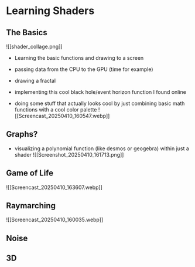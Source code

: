 # Learning Shaders
## The Basics
![[shader_collage.png]]
- Learning the basic functions and drawing to a screen
- passing data from the CPU to the GPU (time for example)
- drawing a fractal 
- implementing this cool black hole/event horizon function I found online 

- doing some stuff that actually looks cool by just combining basic math functions with a cool color palette
![[Screencast_20250410_160547.webp]]

## Graphs?
- visualizing a polynomial function (like desmos or geogebra) within just a shader
![[Screenshot_20250410_161713.png]]


## Game of Life
![[Screencast_20250410_163607.webp]]

## Raymarching

![[Screencast_20250410_160035.webp]]

## Noise 


## 3D


